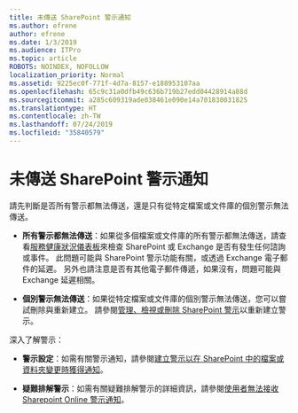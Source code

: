 ```yaml
---
title: 未傳送 SharePoint 警示通知
ms.author: efrene
author: efrene
ms.date: 1/3/2019
ms.audience: ITPro
ms.topic: article
ROBOTS: NOINDEX, NOFOLLOW
localization_priority: Normal
ms.assetid: 9225ec0f-771f-4d7a-8157-e188953107aa
ms.openlocfilehash: 65c9c31a0dfb49c636b719b27edd04428914a88d
ms.sourcegitcommit: a285c609319ade038461e090e14a701830031825
ms.translationtype: HT
ms.contentlocale: zh-TW
ms.lasthandoff: 07/24/2019
ms.locfileid: "35840579"
---
```

# <a name="sharepoint-alert-notifications-not-delivered"></a>未傳送 SharePoint 警示通知 

請先判斷是否所有警示都無法傳送，還是只有從特定檔案或文件庫的個別警示無法傳送。

- **所有警示都無法傳送**：如果從多個檔案或文件庫的所有警示都無法傳送，請查看[服務健康狀況儀表板](https://admin.microsoft.com/AdminPortal/Home#/servicehealth)來檢查 SharePoint 或 Exchange 是否有發生任何諮詢或事件。 此問題可能與 SharePoint 警示功能有關，或透過 Exchange 電子郵件的延遲。 另外也請注意是否有其他電子郵件傳遞，如果沒有，問題可能與 Exchange 延遲相關。 

- **個別警示無法傳送**：如果從特定檔案或文件庫的個別警示無法傳送，您可以嘗試刪除與重新建立。 請參閱[管理、檢視或刪除 SharePoint 警示</a>以重新建立警示](https://support.office.com/article/manage-view-or-delete-sharepoint-alerts-99dfb19c-9a90-4a8c-aba1-aa8c8afb0de2#ID0EAADAAA=Online)。 
 
深入了解警示：

- **警示設定**：如需有關警示通知，請參閱[建立警示以在 SharePoint 中的檔案或資料夾變更時獲得通知](https://support.office.com/article/create-an-alert-to-get-notified-when-a-file-or-folder-changes-in-sharepoint-e5a79e7b-a146-46da-a9ef-d65409ba8918)。

- **疑難排解警示**：如需有關疑難排解警示的詳細資訊，請參閱[使用者無法接收 Sharepoint Online 警示通知](https://support.office.com/article/users-don-t-receive-sharepoint-online-alert-notifications-14fc22dd-e873-482c-844d-f67ad41313f1)。 



